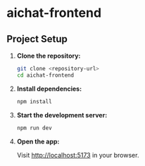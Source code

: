 # aichat-frontend

## Project Setup

1. **Clone the repository:**
   ```bash
   git clone <repository-url>
   cd aichat-frontend
   ```

2. **Install dependencies:**
   ```bash
   npm install
   ```

3. **Start the development server:**
   ```bash
   npm run dev
   ```

4. **Open the app:**

   Visit [http://localhost:5173](http://localhost:5173) in your browser.
